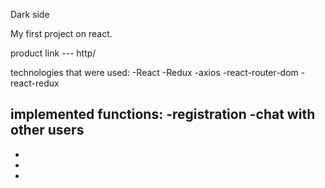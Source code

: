 Dark side

My first project on react.

product link --- http/

technologies that were used:
-React 
-Redux
-axios 
-react-router-dom
-react-redux

implemented functions:
-registration
-chat with other users
-
-
-
-